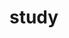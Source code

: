 # study
<script type="module">
import * as THREE from './resources/threejs/r122/build/three.module.js';
</script>
